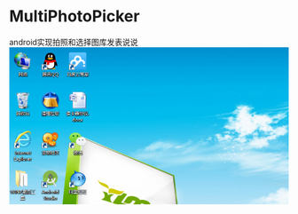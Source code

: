 # MultiPhotoPicker
android实现拍照和选择图库发表说说
![image](https://github.com/TotoroWhite/MultiPhotoPicker/blob/master/test.png)

